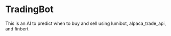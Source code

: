 # TradingBot
This is an AI to predict when to buy and sell using lumibot, alpaca_trade_api, and finbert

